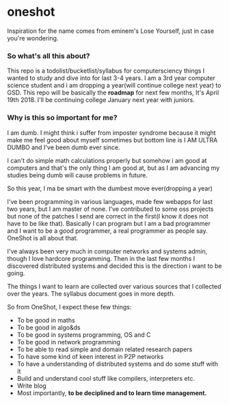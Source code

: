 # oneshot
Inspiration for the name comes from eminem's Lose Yourself, just in case you're wondering.

### So what's all this about?
This repo is a todolist/bucketlist/syllabus for computersciency things I wanted to study and dive into for last 3-4 years.
I am a 3rd year computer science student and i am dropping a year(will continue college next year) to GSD.
This repo will be basically the **roadmap** for next few months, It's April 19th 2018. I'll be continuing college January next year
with juniors.

### Why is this so important for me?
I am dumb. I might think i suffer from imposter syndrome because it might make me feel good about myself
sometimes but bottom line is I AM ULTRA DUMBO and I've been dumb ever since.

I can't do simple math calculations properly but somehow i am good at computers and that's the only thing
I am good at, but as I am advancing my studies being dumb will cause problems in future.

So this year, I ma be smart with the dumbest move ever(dropping a year)

I've been programming in various languages, made few webapps for last two years, but I am master of none.
I've contributed to some oss projects but none of the patches
I send are correct in the first(I know it does not have to be like that). Basically I can program but I am a bad programmer
and I want to be a good programmer, a real programmer as people say. OneShot is all about that.

I've always been very much in computer networks and systems admin, though I love hardcore programming.
Then in the last few months I discovered distributed systems and decided this is the direction i want to be going.

The things I want to learn are collected over various sources that I collected over the years.
The syllabus document goes in more depth.

So from OneShot, I expect these few things:

- To be good in maths
- To be good in algo&ds
- To be good in systems programming, OS and C
- To be good in network programming
- To be able to read simple and domain related research papers
- To have some kind of keen interest in P2P networks
- To have a understanding of distributed systems and do some stuff with it
- Build and understand cool stuff like compilers, interpreters etc.
- Write blog
- Most importantly, **to be deciplined and to learn time management.**
